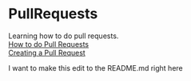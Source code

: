 # PullRequests
Learning how to do pull requests.  
[How to do Pull Requests](https://yangsu.github.io/pull-request-tutorial/)  
[Creating a Pull Request](https://help.github.com/articles/creating-a-pull-request/)

I want to make this edit to the README.md right here